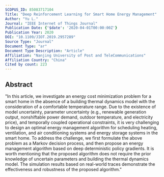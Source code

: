 ```yaml
---
SCOPUS_ID: 85083717104
Title: "Deep Reinforcement Learning for Smart Home Energy Management"
Author: "Yu L."
Journal: "IEEE Internet of Things Journal"
Publication Date: {'$date': '2020-04-01T00:00:00Z'}
Publication Year: 2020
DOI: "10.1109/JIOT.2019.2957289"
Source Type: "Journal"
Document Type: "ar"
Document Type Description: "Article"
Affiliation: "Nanjing University of Post and TeleCommunications"
Affiliation Country: "China"
Cited by count: 223
---
```


## Abstract
"In this article, we investigate an energy cost minimization problem for a smart home in the absence of a building thermal dynamics model with the consideration of a comfortable temperature range. Due to the existence of model uncertainty, parameter uncertainty (e.g., renewable generation output, nonshiftable power demand, outdoor temperature, and electricity price), and temporally coupled operational constraints, it is very challenging to design an optimal energy management algorithm for scheduling heating, ventilation, and air conditioning systems and energy storage systems in the smart home. To address the challenge, we first formulate the above problem as a Markov decision process, and then propose an energy management algorithm based on deep deterministic policy gradients. It is worth mentioning that the proposed algorithm does not require the prior knowledge of uncertain parameters and building the thermal dynamics model. The simulation results based on real-world traces demonstrate the effectiveness and robustness of the proposed algorithm."
